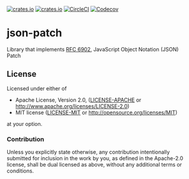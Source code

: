 [![crates.io](https://img.shields.io/crates/v/lcd.svg)](https://crates.io/crates/lcd)
[![crates.io](https://img.shields.io/crates/d/lcd.svg)](https://crates.io/crates/lcd)
[![CircleCI](https://img.shields.io/circleci/project/github/idubrov/lcd.svg)](https://circleci.com/gh/idubrov/lcd)
[![Codecov](https://img.shields.io/codecov/c/github/idubrov/lcd.svg)](https://codecov.io/gh/idubrov/lcd)

# json-patch

Library that implements [RFC 6902](https://tools.ietf.org/html/rfc6902), JavaScript Object Notation (JSON) Patch

## License

Licensed under either of

 * Apache License, Version 2.0, ([LICENSE-APACHE](LICENSE-APACHE) or http://www.apache.org/licenses/LICENSE-2.0)
 * MIT license ([LICENSE-MIT](LICENSE-MIT) or http://opensource.org/licenses/MIT)

at your option.

### Contribution

Unless you explicitly state otherwise, any contribution intentionally submitted
for inclusion in the work by you, as defined in the Apache-2.0 license, shall be dual licensed as above, without any
additional terms or conditions.
